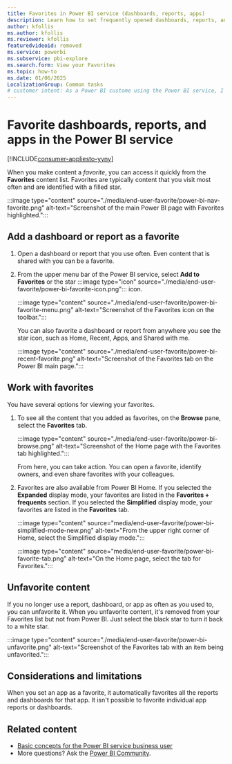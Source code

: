 ```yaml
---
title: Favorites in Power BI service (dashboards, reports, apps)
description: Learn how to set frequently opened dashboards, reports, and apps as favorites in the Power BI service.
author: kfollis
ms.author: kfollis
ms.reviewer: kfollis
featuredvideoid: removed
ms.service: powerbi
ms.subservice: pbi-explore
ms.search.form: View your Favorites
ms.topic: how-to
ms.date: 01/06/2025
LocalizationGroup: Common tasks
# customer intent: As a Power BI custome using the Power BI service, I want to know how to create and remove favorite content. 
---
```


# Favorite dashboards, reports, and apps in the Power BI service

[!INCLUDE[consumer-appliesto-yyny](../includes/consumer-appliesto-yyny.md)]

When you make content a *favorite*, you can access it quickly from the **Favorites** content list. Favorites are typically content that you visit most often and are identified with a filled star.

   :::image type="content" source="./media/end-user-favorite/power-bi-nav-favorite.png" alt-text="Screenshot of the main Power BI page with Favorites highlighted.":::

## Add a dashboard or report as a favorite

1. Open a dashboard or report that you use often. Even content that is shared with you can be a favorite.

2. From the upper menu bar of the Power BI service, select **Add to Favorites** or the star :::image type="icon" source="./media/end-user-favorite/power-bi-favorite-icon.png"::: icon.

   :::image type="content" source="./media/end-user-favorite/power-bi-favorite-menu.png" alt-text="Screenshot of the Favorites icon on the toolbar.":::

   You can also favorite a dashboard or report from anywhere you see the star icon, such as Home, Recent, Apps, and Shared with me.

   :::image type="content" source="./media/end-user-favorite/power-bi-recent-favorite.png" alt-text="Screenshot of the Favorites tab on the Power BI main page.":::
   

## Work with favorites

You have several options for viewing your favorites.

1. To see all the content that you added as favorites, on the **Browse** pane, select the **Favorites** tab.

   :::image type="content" source="./media/end-user-favorite/power-bi-browse.png" alt-text="Screenshot of the Home page with the Favorites tab highlighted.":::

   From here, you can take action. You can open a favorite, identify owners, and even share favorites with your colleagues.

2. Favorites are also available from Power BI Home. If you selected the **Expanded** display mode, your favorites are listed in the **Favorites + frequents** section. If you selected the **Simplified** display mode, your favorites are listed in the **Favorites** tab.

   :::image type="content" source="media/end-user-favorite/power-bi-simplified-mode-new.png" alt-text="From the upper right corner of Home, select the Simplified display mode.":::

   :::image type="content" source="media/end-user-favorite/power-bi-favorite-tab.png" alt-text="On the Home page, select the tab for Favorites.":::

## Unfavorite content

If you no longer use a report, dashboard, or app as often as you used to, you can unfavorite it. When you unfavorite content, it's removed from your Favorites list but not from Power BI. Just select the black star to turn it back to a white star.

   :::image type="content" source="./media/end-user-favorite/power-bi-unfavorite.png" alt-text="Screenshot of the Favorites tab with an item being unfavorited.":::

## Considerations and limitations

When you set an app as a favorite, it automatically favorites all the reports and dashboards for that app. It isn't possible to favorite individual app reports or dashboards.

## Related content

- [Basic concepts for the Power BI service business user](end-user-basic-concepts.md)
- More questions? Ask the [Power BI Community](https://community.powerbi.com/).
